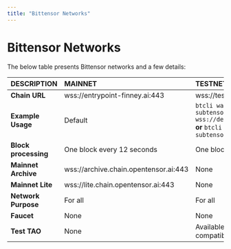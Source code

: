 ```yaml
---
title: "Bittensor Networks"
---
```


# Bittensor Networks

The below table presents Bittensor networks and a few details:

| DESCRIPTION | MAINNET | TESTNET | DEVNET |
| :-----------| :------ |:-------|:----|
| **Chain URL**   | wss://entrypoint-finney.ai:443 | wss://test.finney.opentensor.ai:443 |wss://dev.chain.opentensor.ai:443|
| **Example Usage**| Default|`btcli wallet swap_hotkey --subtensor.chain_endpoint wss://dev.chain.opentensor.ai:443` **or** `btcli wallet swap_hotkey --subtensor.network test`|`btcli wallet swap_hotkey --subtensor.chain_endpoint wss://dev.chain.opentensor.ai:443`|
| **Block processing** | One block every 12 seconds | One block every 12 seconds | One block every 12 seconds|
| **Mainnet Archive** | wss://archive.chain.opentensor.ai:443 | None | None |
| **Mainnet Lite** | wss://lite.chain.opentensor.ai:443 | None | None |
| **Network Purpose**| For all | For all | **For OTF-internal development only** |
| **Faucet**| None | None | Available on internal project-basis |
| **Test TAO**| None | Available on request (not compatible with devnet test TAO) | Available internally on request (not compatible with testnet test TAO)|

